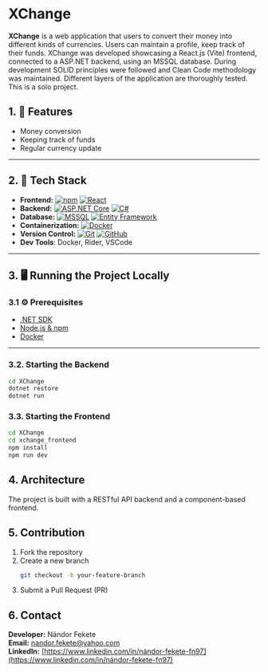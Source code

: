 # XChange

**XChange** is a web application that users to convert their money into different kinds of currencies. Users can maintain a profile, keep track of their funds. XChange was developed showcasing a React.js (Vite) frontend, connected to a ASP.NET backend, using an MSSQL database. During development SOLID principles were followed and Clean Code methodology was maintained. Different layers of the application are thoroughly tested. This is a solo project.

## 1. 🚀 Features

- Money conversion 
- Keeping track of funds
- Regular currency update

---

## 2. 🧱 Tech Stack

- **Frontend:**
[![npm][npm-logo]][npm-link]
[![React][React.js]][React-url]
- **Backend:**
[![ASP.NET Core][AspNet-logo]][AspNet-url]
[![C#][Csharp-logo]][Csharp-url]
- **Database:**
[![MSSQL][Mssql-logo]][Mssql-url]
[![Entity Framework][Ef-logo]][Ef-url]
- **Containerization:**
[![Docker][Docker-logo]][Docker-url]
- **Version Control:**
[![Git][Git-logo]][Git-url]
[![GitHub][Github-logo]][Github-url]
- **Dev Tools**: Docker, Rider, VSCode

---

## 3. 🖥️ Running the Project Locally

### 3.1 ⚙️ Prerequisites

- [.NET SDK](https://dotnet.microsoft.com/en-us/download)
- [Node.js & npm](https://nodejs.org/)
- [Docker](https://www.docker.com/)

---

### 3.2. Starting the Backend

```bash
cd XChange
dotnet restore
dotnet run
```

### 3.3. Starting the Frontend
```bash
cd XChange
cd xchange_frontend
npm install
npm run dev
```

## 4. Architecture
The project is built with a RESTful API backend and a component-based frontend.

## 5. Contribution

1. Fork the repository  
2. Create a new branch  
   ```bash
   git checkout -b your-feature-branch
   ```
3. Submit a Pull Request (PR)

## 6. Contact
**Developer:** Nándor Fekete  
**Email:** [nandor.fekete@yahoo.com](mailto:nandor.fekete@yahoo.com)  
**LinkedIn:** [https://www.linkedin.com/in/nándor-fekete-fn97](https://www.linkedin.com/in/nándor-fekete-fn97)

[React.js]: https://img.shields.io/badge/React-20232A?style=for-the-badge&logo=react&logoColor=61DAFB
[React-url]: https://reactjs.org/
[AspNet-logo]: https://img.shields.io/badge/ASP.NET_Core-5C2D91?style=for-the-badge&logo=dotnet&logoColor=white
[AspNet-url]: https://dotnet.microsoft.com/en-us/apps/aspnet
[Csharp-logo]: https://img.shields.io/badge/C%23-239120?style=for-the-badge&logo=csharp&logoColor=white
[Csharp-url]: https://learn.microsoft.com/en-us/dotnet/csharp/
[Mssql-logo]: https://img.shields.io/badge/Microsoft_SQL_Server-CC2927?style=for-the-badge&logo=microsoft-sql-server&logoColor=white
[Mssql-url]: https://www.microsoft.com/en-us/sql-server
[Ef-logo]: https://img.shields.io/badge/Entity_Framework-512BD4?style=for-the-badge&logo=.net&logoColor=white
[Ef-url]: https://learn.microsoft.com/en-us/ef/
[Docker-logo]: https://img.shields.io/badge/Docker-2496ED?style=for-the-badge&logo=docker&logoColor=white
[Docker-url]: https://www.docker.com/
[Git-logo]: https://img.shields.io/badge/Git-F05032?style=for-the-badge&logo=git&logoColor=white
[Git-url]: https://git-scm.com/
[Github-logo]: https://img.shields.io/badge/GitHub-181717?style=for-the-badge&logo=github&logoColor=white
[Github-url]: https://github.com/
[npm-logo]: https://img.shields.io/badge/npm-CB3837?style=for-the-badge&logo=npm&logoColor=white
[npm-link]: https://www.npmjs.com/
